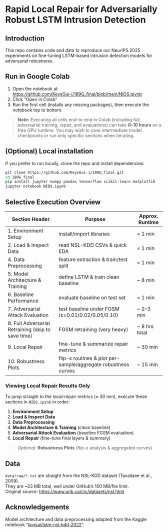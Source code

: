 
# Rapid Local Repair for Adversarially Robust LSTM Intrusion Detection

## Introduction  
This repo contains code and data to reproduce our NeurIPS 2025 experiments on fine-tuning LSTM-based intrusion detection models for adversarial robustness.

## Run in Google Colab  
1. Open the notebook at  
   https://github.com/KeysGui-i/189G_final/blob/main/NIDS.ipynb  
2. Click “Open in Colab”  
3. Run the first cell (installs any missing packages), then execute the notebook top to bottom.

> **Note:** Executing all cells end-to-end in Colab (including full adversarial training, repair, and evaluations) can take **8–10 hours** on a free GPU runtime. You may wish to save intermediate model checkpoints or run only specific sections when iterating.

## (Optional) Local installation  
If you prefer to run locally, clone the repo and install dependencies:  
```bash
git clone https://github.com/KeysGui-i/189G_final.git
cd 189G_final
pip install jupyter numpy pandas tensorflow scikit-learn matplotlib
jupyter notebook NIDS.ipynb
```

## Selective Execution Overview

| Section Header                                    | Purpose                                                   | Approx. Runtime   |
| ------------------------------------------------- | --------------------------------------------------------- | ----------------- |
| 1. Environment Setup                              | install/import libraries                                  | < 1 min           |
| 2. Load & Inspect Data                            | read NSL-KDD CSVs & quick EDA                             | < 1 min           |
| 4. Data Preprocessing                             | feature extraction & train/test split                     | < 1 min           |
| 5. Model Architecture & Training                  | define LSTM & train clean baseline                        | ~ 8 min          |
| 6. Baseline Performance                           | evaluate baseline on test set                             | < 1 min           |
| 7. Adversarial Attack Evaluation                  | test baseline under FGSM (ε=0.01/0.02/0.05/0.10)           | ~ 2–3 min         |
| 8. Full Adversarial Retraining (skip to save time) | FGSM retraining (very heavy)                              | ~ 8 hrs total     |
| 9. Local Repair                                   | fine-tune & summarize repair metrics          | ~ 30 min        |
| 10. Robustness Plots                              | flip-ε routines & plot per-sample/aggregate robustness curves | ~ 15 min         |

### Viewing Local Repair Results Only

To jump straight to the local‐repair metrics (≈ 30 min), execute these sections in `NIDS.ipynb` in order:

1. **Environment Setup**  
2. **Load & Inspect Data**  
3. **Data Preprocessing**  
4. **Model Architecture & Training** (clean baseline)  
5. **Adversarial Attack Evaluation** (baseline FGSM evaluation)  
6. **Local Repair** (fine-tune final layers & summary)

> *Optional:* **Robustness Plots** (flip-ε analysis & aggregated curves)  

## Data

`data/raw/*.txt` are straight from the NSL-KDD dataset (Tavallaee et al., 2009).  
They are ~23 MB total, well under GitHub’s 100 MB/file limit.  
Original source: <https://www.unb.ca/cic/datasets/nsl.html>

## Acknowledgements

Model architecture and data preprocessing adapted from the Kaggle notebook “[lionsai/lstm-nsl-kdd-2022](https://www.kaggle.com/code/lionsai/lstm-nsl-kdd-2022)”.

